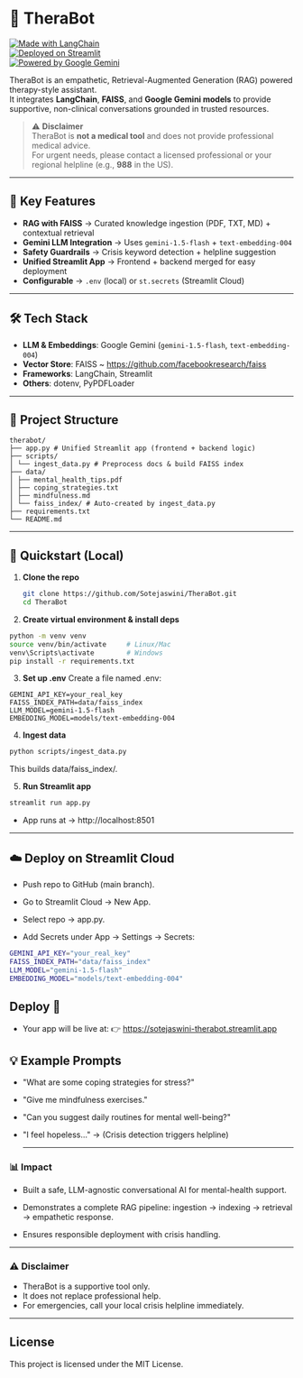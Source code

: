 # 🌿 TheraBot

[![Made with LangChain](https://img.shields.io/badge/Made%20with-LangChain-blue)](https://www.langchain.com/)  
[![Deployed on Streamlit](https://img.shields.io/badge/Deployed%20on-Streamlit-brightgreen)](https://sotejaswini-therabot.streamlit.app)  
[![Powered by Google Gemini](https://img.shields.io/badge/Powered%20by-Google%20Gemini-orange)](https://deepmind.google/technologies/gemini/)  

TheraBot is an empathetic, Retrieval-Augmented Generation (RAG) powered therapy-style assistant.  
It integrates **LangChain**, **FAISS**, and **Google Gemini models** to provide supportive, non-clinical conversations grounded in trusted resources.

> ⚠️ **Disclaimer**  
> TheraBot is **not a medical tool** and does not provide professional medical advice.  
> For urgent needs, please contact a licensed professional or your regional helpline (e.g., **988** in the US).

---

## 🔑 Key Features
- **RAG with FAISS** → Curated knowledge ingestion (PDF, TXT, MD) + contextual retrieval  
- **Gemini LLM Integration** → Uses `gemini-1.5-flash` + `text-embedding-004`  
- **Safety Guardrails** → Crisis keyword detection + helpline suggestion  
- **Unified Streamlit App** → Frontend + backend merged for easy deployment  
- **Configurable** → `.env` (local) or `st.secrets` (Streamlit Cloud)  

---

## 🛠 Tech Stack
- **LLM & Embeddings**: Google Gemini (`gemini-1.5-flash`, `text-embedding-004`)  
- **Vector Store**: FAISS ~ https://github.com/facebookresearch/faiss
- **Frameworks**: LangChain, Streamlit  
- **Others**: dotenv, PyPDFLoader  

---

## 📂 Project Structure
```
therabot/
├── app.py # Unified Streamlit app (frontend + backend logic)
├── scripts/
│ └── ingest_data.py # Preprocess docs & build FAISS index
├── data/
│ ├── mental_health_tips.pdf
│ ├── coping_strategies.txt
│ ├── mindfulness.md
│ └── faiss_index/ # Auto-created by ingest_data.py
├── requirements.txt
└── README.md
```


---

## 🚀 Quickstart (Local)

1. **Clone the repo**
   ```bash
   git clone https://github.com/Sotejaswini/TheraBot.git
   cd TheraBot

2. **Create virtual environment & install deps**
```bash
python -m venv venv
source venv/bin/activate     # Linux/Mac
venv\Scripts\activate        # Windows
pip install -r requirements.txt
```
3. **Set up .env**
Create a file named .env:
```
GEMINI_API_KEY=your_real_key
FAISS_INDEX_PATH=data/faiss_index
LLM_MODEL=gemini-1.5-flash
EMBEDDING_MODEL=models/text-embedding-004
```
4. **Ingest data**
```bash
python scripts/ingest_data.py
```
This builds data/faiss_index/.

5. **Run Streamlit app**
```bash
streamlit run app.py
```
- App runs at → http://localhost:8501
---

## ☁️ Deploy on Streamlit Cloud

- Push repo to GitHub (main branch).

- Go to Streamlit Cloud
 → New App.

- Select repo → app.py.

- Add Secrets under App → Settings → Secrets:
```bash
GEMINI_API_KEY="your_real_key"
FAISS_INDEX_PATH="data/faiss_index"
LLM_MODEL="gemini-1.5-flash"
EMBEDDING_MODEL="models/text-embedding-004"
```

## Deploy 🚀

- Your app will be live at: 👉 https://sotejaswini-therabot.streamlit.app

## 💡 Example Prompts

- "What are some coping strategies for stress?"

- "Give me mindfulness exercises."

- "Can you suggest daily routines for mental well-being?"

- "I feel hopeless..."
  → (Crisis detection triggers helpline)
  
  ---

### 📊 Impact

- Built a safe, LLM-agnostic conversational AI for mental-health support.

- Demonstrates a complete RAG pipeline: ingestion → indexing → retrieval → empathetic response.

- Ensures responsible deployment with crisis handling.

---
### ⚠️ Disclaimer

- TheraBot is a supportive tool only.
- It does not replace professional help.
- For emergencies, call your local crisis helpline immediately.
---
## License

This project is licensed under the MIT License.

